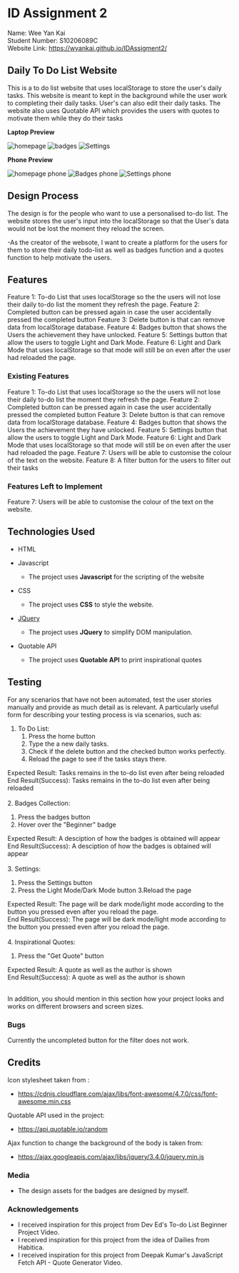 # ID Assignment 2

Name: Wee Yan Kai <br>
Student Number: S10206089C <br>
Website Link: https://wyankai.github.io/IDAssigment2/

## Daily To Do List Website

This is a to do list website that uses localStorage to store the user's daily tasks. This website is meant to kept in the background while the user work to completing their daily tasks. User's can also edit their daily tasks. The website also uses Quotable API which provides the users with quotes to motivate them while they do their tasks

<b>Laptop Preview</b>

![homepage](https://user-images.githubusercontent.com/73118690/104125163-02110d00-5390-11eb-8398-a49c467db829.PNG)
![badges](https://user-images.githubusercontent.com/73118690/104125223-5ae0a580-5390-11eb-8312-d3a4891bf630.PNG)
![Settings](https://user-images.githubusercontent.com/73118690/104125225-5b793c00-5390-11eb-92c5-d47414177669.PNG)

<b>Phone Preview</b>

![homepage phone](https://user-images.githubusercontent.com/73118690/104125164-03423a00-5390-11eb-8d8a-0f4363fbc7be.PNG)
![Badges phone](https://user-images.githubusercontent.com/73118690/104125222-59af7880-5390-11eb-843b-1328e1027ac6.PNG)
![Settings phone](https://user-images.githubusercontent.com/73118690/104125224-5ae0a580-5390-11eb-8c5a-5e84823ef778.PNG)


## Design Process
 
The design is for the people who want to use a personalised to-do list.
The website stores the user's input into the localStorage so that the User's data would not be lost the moment they reload the screen.

-As the creator of the websote, I want to create a platform for the users for them to store their daily todo-list as well as badges function and a quotes function to help motivate the users.

## Features

Feature 1: To-do List that uses localStorage so the the users will not lose their daily to-do list the moment they refresh the page.
Feature 2: Completed button can be pressed again in case the user accidentally pressed the completed button
Feature 3: Delete button is that can remove data from localStorage database.
Feature 4: Badges button that shows the Users the achievement they have unlocked.
Feature 5: Settings button that allow the users to toggle Light and Dark Mode.
Feature 6: Light and Dark Mode that uses localStorage so that mode will still be on even after the user had reloaded the page.
 
### Existing Features
Feature 1: To-do List that uses localStorage so the the users will not lose their daily to-do list the moment they refresh the page.
Feature 2: Completed button can be pressed again in case the user accidentally pressed the completed button
Feature 3: Delete button is that can remove data from localStorage database.
Feature 4: Badges button that shows the Users the achievement they have unlocked.
Feature 5: Settings button that allow the users to toggle Light and Dark Mode.
Feature 6: Light and Dark Mode that uses localStorage so that mode will still be on even after the user had reloaded the page.
Feature 7: Users will be able to customise the colour of the text on the website.
Feature 8: A filter button for the users to filter out their tasks

### Features Left to Implement
Feature 7: Users will be able to customise the colour of the text on the website.

## Technologies Used
- HTML

- Javascript
    - The project uses **Javascript** for the scripting of the website

- CSS
    - The project uses **CSS** to style the website.

- [JQuery](https://jquery.com)
    - The project uses **JQuery** to simplify DOM manipulation.

- Quotable API
    - The project uses **Quotable API** to print inspirational quotes 


## Testing

For any scenarios that have not been automated, test the user stories manually and provide as much detail as is relevant. A particularly useful form for describing your testing process is via scenarios, such as:

1. To Do List:
    1. Press the home button
    2. Type the a new daily tasks.
    3. Check if the delete button and the checked button works perfectly.
    4. Reload the page to see if the tasks stays there.
    
Expected Result: Tasks remains in the to-do list even after being reloaded<br>
End Result(Success): Tasks remains in the to-do list even after being reloaded<br>
<br>
2. Badges Collection:
   1. Press the badges button
   2. Hover over the "Beginner" badge
   
Expected Result: A desciption of how the badges is obtained will appear<br>
End Result(Success): A desciption of how the badges is obtained will appear<br>
<br>
3. Settings:
   1. Press the Settings button
   2. Press the Light Mode/Dark Mode button
   3.Reload the page
   
Expected Result: The page will be dark mode/light mode according to the button you pressed even after you reload the page.<br>
End Result(Success): The page will be dark mode/light mode according to the button you pressed even after you reload the page.<br>
<br>
4. Inspirational Quotes:
   1. Press the "Get Quote" button
   
Expected Result: A quote as well as the author is shown<br>
End Result(Success): A quote as well as the author is shown<br>
<br>

In addition, you should mention in this section how your project looks and works on different browsers and screen sizes.

### Bugs
Currently the uncompleted button for the filter does not work.

## Credits
Icon stylesheet taken from :
- https://cdnjs.cloudflare.com/ajax/libs/font-awesome/4.7.0/css/font-awesome.min.css <br>

Quotable API used in the project:
- https://api.quotable.io/random<br>

Ajax function to change the background of the body is taken from: 
- https://ajax.googleapis.com/ajax/libs/jquery/3.4.0/jquery.min.js<br>

### Media
- The design assets for the badges are designed by myself.

### Acknowledgements

- I received inspiration for this project from Dev Ed's To-do List Beginner Project Video.
- I received inspiration for this project from the idea of Dailies from Habitica.
- I received inspiration for this project from Deepak Kumar's JavaScript Fetch API - Quote Generator Video.
